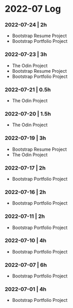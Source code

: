 # 2022-07 Log

### 2022-07-24 | 2h
- Bootstrap Resume Project
- Bootstrap Portfolio Project

### 2022-07-23 | 3h
- The Odin Project
- Bootstrap Resume Project
- Bootstrap Portfolio Project

### 2022-07-21 | 0.5h
- The Odin Project

### 2022-07-20 | 1.5h
- The Odin Project

### 2022-07-19 | 3h
- Bootstrap Resume Project
- The Odin Project

### 2022-07-17 | 2h
- Bootstrap Portfolio Project

### 2022-07-16 | 2h
- Bootstrap Portfolio Project

### 2022-07-11 | 2h
- Bootstrap Portfolio Project

### 2022-07-10 | 4h
- Bootstrap Portfolio Project

### 2022-07-07 | 6h
- Bootstrap Portfolio Project

### 2022-07-01 | 4h
- Bootstrap Portfolio Project
